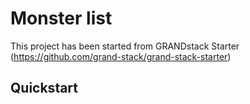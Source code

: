# Monster list

This project has been started from GRANDstack Starter (https://github.com/grand-stack/grand-stack-starter)

## Quickstart
